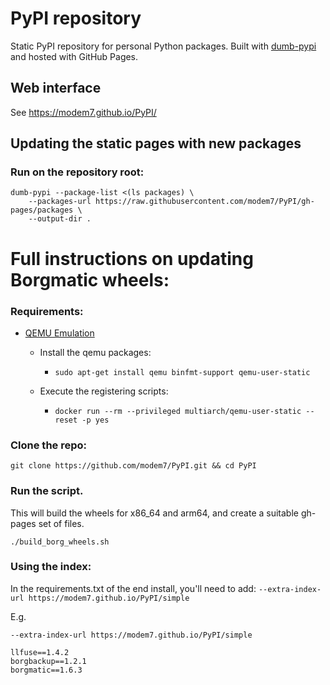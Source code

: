 # PyPI repository

Static PyPI repository for personal Python packages. Built with [dumb-pypi](https://github.com/chriskuehl/dumb-pypi) and hosted with GitHub Pages.

## Web interface

See https://modem7.github.io/PyPI/

## Updating the static pages with new packages

### Run on the repository root:

```
dumb-pypi --package-list <(ls packages) \
    --packages-url https://raw.githubusercontent.com/modem7/PyPI/gh-pages/packages \
    --output-dir .
```

# Full instructions on updating Borgmatic wheels:

### Requirements:
- [QEMU Emulation](https://www.stereolabs.com/docs/docker/building-arm-container-on-x86/#setting-up-arm-emulation-on-x86)
  - Install the qemu packages:
    - `sudo apt-get install qemu binfmt-support qemu-user-static`

  - Execute the registering scripts:
    - `docker run --rm --privileged multiarch/qemu-user-static --reset -p yes`

### Clone the repo:
`git clone https://github.com/modem7/PyPI.git && cd PyPI`

### Run the script. 
This will build the wheels for x86_64 and arm64, and create a suitable gh-pages set of files.

`./build_borg_wheels.sh`

### Using the index:
In the requirements.txt of the end install, you'll need to add: `--extra-index-url https://modem7.github.io/PyPI/simple`

E.g.

```
--extra-index-url https://modem7.github.io/PyPI/simple

llfuse==1.4.2
borgbackup==1.2.1
borgmatic==1.6.3
```
